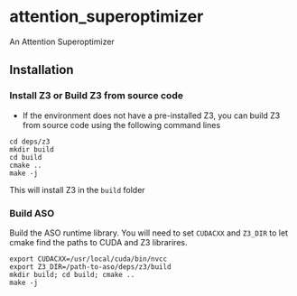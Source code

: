 # attention_superoptimizer
An Attention Superoptimizer

## Installation

### Install Z3 or Build Z3 from source code

* If the environment does not have a pre-installed Z3, you can build Z3 from source code using the following command lines
```
cd deps/z3
mkdir build
cd build
cmake ..
make -j
```
This will install Z3 in the `build` folder

### Build ASO
Build the ASO runtime library. You will need to set `CUDACXX` and `Z3_DIR` to let cmake find the paths to CUDA and Z3 librarires.
```
export CUDACXX=/usr/local/cuda/bin/nvcc
export Z3_DIR=/path-to-aso/deps/z3/build
mkdir build; cd build; cmake ..
make -j
```

